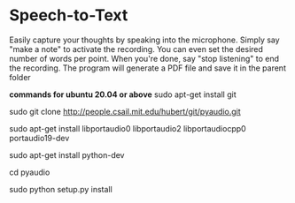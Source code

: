 # Speech-to-Text
Easily capture your thoughts by speaking into the microphone. Simply say "make a note" to activate the recording. You can even set the desired number of words per point. When you're done, say "stop listening" to end the recording. The program will generate a PDF file and save it in the parent folder

<b>commands for ubuntu 20.04 or above</b>
sudo apt-get install git

sudo git clone http://people.csail.mit.edu/hubert/git/pyaudio.git

sudo apt-get install libportaudio0 libportaudio2 libportaudiocpp0 portaudio19-dev

sudo apt-get install python-dev

cd pyaudio

sudo python setup.py install

